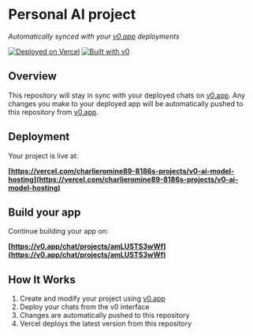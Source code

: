 # Personal AI project

*Automatically synced with your [v0.app](https://v0.app) deployments*

[![Deployed on Vercel](https://img.shields.io/badge/Deployed%20on-Vercel-black?style=for-the-badge&logo=vercel)](https://vercel.com/charlieromine89-8186s-projects/v0-ai-model-hosting)
[![Built with v0](https://img.shields.io/badge/Built%20with-v0.app-black?style=for-the-badge)](https://v0.app/chat/projects/amLUSTS3wWf)

## Overview

This repository will stay in sync with your deployed chats on [v0.app](https://v0.app).
Any changes you make to your deployed app will be automatically pushed to this repository from [v0.app](https://v0.app).

## Deployment

Your project is live at:

**[https://vercel.com/charlieromine89-8186s-projects/v0-ai-model-hosting](https://vercel.com/charlieromine89-8186s-projects/v0-ai-model-hosting)**

## Build your app

Continue building your app on:

**[https://v0.app/chat/projects/amLUSTS3wWf](https://v0.app/chat/projects/amLUSTS3wWf)**

## How It Works

1. Create and modify your project using [v0.app](https://v0.app)
2. Deploy your chats from the v0 interface
3. Changes are automatically pushed to this repository
4. Vercel deploys the latest version from this repository